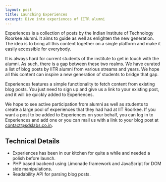 ```yaml
---
layout: post
title: Launching Experiences
excerpt: Dive into experiences of IITR alumni
---
```


Experiences is a collection of posts by the Indian Institute of Technology Roorkee alumni. It aims to guide as well as enlighten the new generation. The idea is to bring all this content together on a single platform and make it easily accessible for everybody.

It is always hard for current students of the institute to get in touch with the alumni. As such, there is a gap between these two realms. We have curated a list of blog posts by IITR alumni from various streams and years. We hope all this content can inspire a new generation of students to bridge that gap.

Experiences features a simple functionality to fetch content from existing blog posts. You just need to sign up and give us a link to your existing post, and it will be quickly added to Experiences.

We hope to see active participation from alumni as well as students to create a large pool of experiences that they had had at IIT Roorkee. If you want a post to be added to Experiences on your behalf, you can log in to Experiences and add one or you can mail us with a link to your blog post at contact@sdslabs.co.in.

## Technical Details
- Experiences has been in our kitchen for quite a while and needed a polish before launch.
- PHP based backend using Limonade framework and JavaScript for DOM side manipulations.
- Readability API for parsing blog posts.
